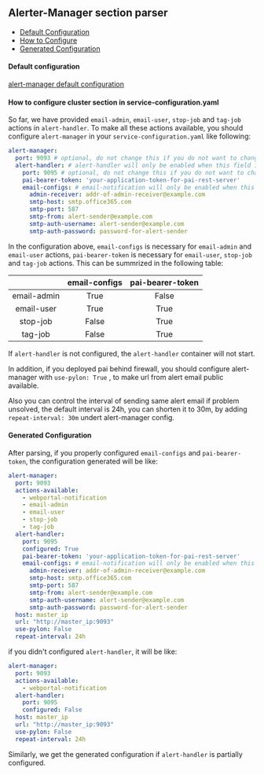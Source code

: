 ## Alerter-Manager section parser

* [Default Configuration](#D_Config)
* [How to Configure](#HT_Config)
* [Generated Configuration](#G_Config)

#### Default configuration <a name="D_Config"></a>

[alert-manager default configuration](alert-manager.yaml)

#### How to configure cluster section in service-configuration.yaml <a name="HT_Config"></a>

So far, we have provided `email-admin`, `email-user`, `stop-job` and `tag-job` actions in `alert-handler`.
To make all these actions available, 
you should configure `alert-manager` in your `service-configuration.yaml` like following:

``` yaml
alert-manager:
  port: 9093 # optional, do not change this if you do not want to change the port alert-manager is listening on
  alert-handler: # alert-handler will only be enabled when this field is not empty
    port: 9095 # optional, do not change this if you do not want to change the port alert-handler is listening on
    pai-bearer-token: 'your-application-token-for-pai-rest-server'
    email-configs: # email-notification will only be enabled when this field is not empty
      admin-receiver: addr-of-admin-receiver@example.com
      smtp-host: smtp.office365.com
      smtp-port: 587
      smtp-from: alert-sender@example.com
      smtp-auth-username: alert-sender@example.com
      smtp-auth-password: password-for-alert-sender
```

In the configuration above, `email-configs` is necessary for `email-admin` and `email-user` actions,
`pai-bearer-token` is necessary for `email-user`, `stop-job` and `tag-job` actions.
This can be summrized in the following table:

|              | email-configs | pai-bearer-token |
| :-----------:| :-----------: | :--------------: |
| email-admin  | True          | False            |
| email-user   | True          | True             |
| stop-job     | False         | True             |
| tag-job      | False         | True             |

If `alert-handler` is not configured, the `alert-handler` container will not start.

In addition, if you deployed pai behind firewall, you should configure alert-manager with `use-pylon: True` , to make url from alert email public available.

Also you can control the interval of sending same alert email if problem unsolved, the default interval is 24h, you can shorten it to 30m, by adding `repeat-interval: 30m` undert alert-manager config.

#### Generated Configuration <a name="G_Config"></a>

After parsing, if you properly configured `email-configs` and `pai-bearer-token`, the configuration generated will be like:

``` yaml
alert-manager: 
  port: 9093
  actions-available:
    - webportal-notification
    - email-admin
    - email-user
    - stop-job
    - tag-job
  alert-handler:
    port: 9095
    configured: True
    pai-bearer-token: 'your-application-token-for-pai-rest-server'
    email-configs: # email-notification will only be enabled when this field is not empty
      admin-receiver: addr-of-admin-receiver@example.com
      smtp-host: smtp.office365.com
      smtp-port: 587
      smtp-from: alert-sender@example.com
      smtp-auth-username: alert-sender@example.com
      smtp-auth-password: password-for-alert-sender
  host: master_ip
  url: "http://master_ip:9093"
  use-pylon: False
  repeat-interval: 24h
```

if you didn't configured `alert-handler`, it will be like:

``` yaml
alert-manager:
  port: 9093
  actions-available:
    - webportal-notification
  alert-handler:
    port: 9095
    configured: False
  host: master_ip
  url: "http://master_ip:9093"
  use-pylon: False
  repeat-interval: 24h
```

Similarly, we get the generated configuration if `alert-handler` is partially configured.
